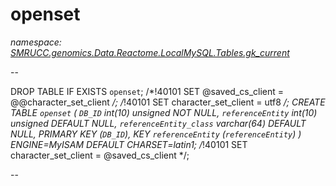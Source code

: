 ﻿# openset
_namespace: [SMRUCC.genomics.Data.Reactome.LocalMySQL.Tables.gk_current](./index.md)_

--
 
 DROP TABLE IF EXISTS `openset`;
 /*!40101 SET @saved_cs_client = @@character_set_client */;
 /*!40101 SET character_set_client = utf8 */;
 CREATE TABLE `openset` (
 `DB_ID` int(10) unsigned NOT NULL,
 `referenceEntity` int(10) unsigned DEFAULT NULL,
 `referenceEntity_class` varchar(64) DEFAULT NULL,
 PRIMARY KEY (`DB_ID`),
 KEY `referenceEntity` (`referenceEntity`)
 ) ENGINE=MyISAM DEFAULT CHARSET=latin1;
 /*!40101 SET character_set_client = @saved_cs_client */;
 
 --




